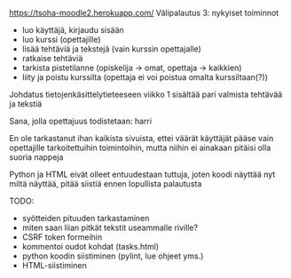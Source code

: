 https://tsoha-moodle2.herokuapp.com/
Välipalautus 3: nykyiset toiminnot
- luo käyttäjä, kirjaudu sisään
- luo kurssi (opettajille)
- lisää tehtäviä ja tekstejä (vain kurssin opettajalle)
- ratkaise tehtäviä
- tarkista pistetilanne (opiskelija -> omat, opettaja -> kaikkien)
- liity ja poistu kurssilta (opettaja ei voi poistua omalta kurssiltaan(?))

Johdatus tietojenkäsittelytieteeseen viikko 1 sisältää pari valmista tehtävää ja tekstiä

Sana, jolla opettajuus todistetaan: harri

En ole tarkastanut ihan kaikista sivuista, ettei väärät käyttäjät pääse vain opettajille tarkoitettuihin toimintoihin, mutta niihin ei ainakaan pitäisi olla suoria nappeja

Python ja HTML eivät olleet entuudestaan tuttuja, joten koodi näyttää nyt miltä näyttää, pitää siistiä ennen lopullista palautusta

TODO:
- syötteiden pituuden tarkastaminen
- miten saan liian pitkät tekstit useammalle riville?
- CSRF token formeihin
- kommentoi oudot kohdat (tasks.html)
- python koodin siistiminen (pylint, lue ohjeet yms.)
- HTML-siistiminen
